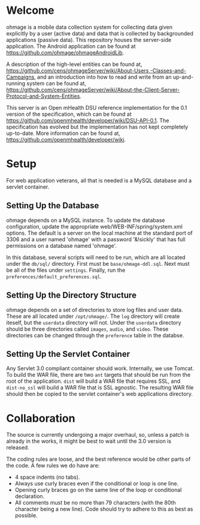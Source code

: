 # Welcome

ohmage is a mobile data collection system for collecting data given explicitly
by a user (active data) and data that is collected by backgrounded applications
(passive data). This repository houses the server-side application. The Android
application can be found at https://github.com/ohmage/ohmageAndroidLib.

A description of the high-level entities can be found at,
https://github.com/cens/ohmageServer/wiki/About-Users,-Classes-and-Campaigns,
and an introduction into how to read and write from an up-and-running system
can be found at,
https://github.com/cens/ohmageServer/wiki/About-the-Client-Server-Protocol-and-System-Entities.

This server is an Open mHealth DSU reference implementation for the 0.1 version
of the specification, which can be found at
https://github.com/openmhealth/developer/wiki/DSU-API-0.1. The specification
has evolved but the implementation has not kept completely up-to-date. More
information can be found at, https://github.com/openmhealth/developer/wiki.

# Setup

For web application veterans, all that is needed is a MySQL database and a
servlet container.

## Setting Up the Database

ohmage depends on a MySQL instance. To update the database configuration,
update the appropriate web/WEB-INF/spring/system.xml options. The default is a
server on the local machine at the standard port of 3306 and a user named
'ohmage' with a password '&!sickly' that has full permissions on a database
named 'ohmage'.

In this database, several scripts will need to be run, which are all located
under the `db/sql/` directory. First must be `base/ohmage-ddl.sql`. Next must
be all of the files under `settings`. Finally, run the
`preferences/default_preferences.sql`.

## Setting Up the Directory Structure

ohmage depends on a set of directories to store log files and user data. These
are all located under `/opt/ohmage/`. The `log` directory will create iteself,
but the `userdata` directory will not. Under the `userdata` directory should
be three directories called `images`, `audio`, and `video`. These directories
can be changed through the `preference` table in the databse.

## Setting Up the Servlet Container

Any Servlet 3.0 compliant container should work. Internally, we use Tomcat. To
build the WAR file, there are two `ant` targets that should be run from the
root of the application. `dist` will build a WAR file that requires SSL, and
`dist-no_ssl` will build a WAR file that is SSL agnostic. The resulting WAR
file should then be copied to the servlet container's web applications
directory.

# Collaboration

The source is currently undergoing a major overhaul, so, unless a patch is
already in the works, it might be best to wait until the 3.0 version is
released.

The coding rules are loose, and the best reference would be other parts of the
code. A few rules we do have are:
- 4 space indents (no tabs).
- Always use curly braces even if the conditional or loop is one line.
- Opening curly braces go on the same line of the loop or conditional
declaration.
- All comments must be no more than 79 characters (with the 80th character
being a new line). Code should try to adhere to this as best as possible.